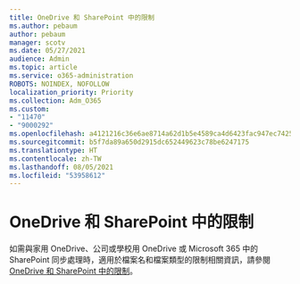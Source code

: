```yaml
---
title: OneDrive 和 SharePoint 中的限制
ms.author: pebaum
author: pebaum
manager: scotv
ms.date: 05/27/2021
audience: Admin
ms.topic: article
ms.service: o365-administration
ROBOTS: NOINDEX, NOFOLLOW
localization_priority: Priority
ms.collection: Adm_O365
ms.custom:
- "11470"
- "9000292"
ms.openlocfilehash: a4121216c36e6ae8714a62d1b5e4589ca4d6423fac947ec74257cfcad9b9e65d
ms.sourcegitcommit: b5f7da89a650d2915dc652449623c78be6247175
ms.translationtype: HT
ms.contentlocale: zh-TW
ms.lasthandoff: 08/05/2021
ms.locfileid: "53958612"
---
```

# <a name="restrictions-and-limitations-in-onedrive-and-sharepoint"></a>OneDrive 和 SharePoint 中的限制

如需與家用 OneDrive、公司或學校用 OneDrive 或 Microsoft 365 中的 SharePoint 同步處理時，適用於檔案名和檔案類型的限制相關資訊，請參閱 [OneDrive 和 SharePoint 中的限制](https://support.microsoft.com/office/restrictions-and-limitations-in-onedrive-and-sharepoint-64883a5d-228e-48f5-b3d2-eb39e07630fa)。
